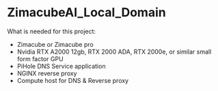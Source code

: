 # ZimacubeAI_Local_Domain

What is needed for this project:
- Zimacube or Zimacube pro
- Nvidia RTX A2000 12gb, RTX 2000 ADA, RTX 2000e, or similar small form factor GPU
- PiHole DNS Service application
- NGINX reverse proxy
- Compute host for DNS & Reverse proxy


